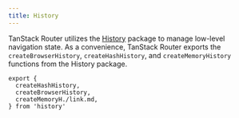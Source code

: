 ```yaml
---
title: History
---
```


TanStack Router utilizes the [History](https://www.npmjs.com/package/history) package to manage low-level navigation state. As a convenience, TanStack Router exports the `createBrowserHistory`, `createHashHistory`, and `createMemoryHistory` functions from the History package.

```tsx
export {
  createHashHistory,
  createBrowserHistory,
  createMemoryH./link.md,
} from 'history'
```

